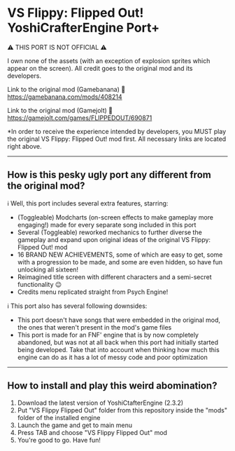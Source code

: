 # VS Flippy: Flipped Out! YoshiCrafterEngine Port+

⚠️ THIS PORT IS NOT OFFICIAL ⚠️

I own none of the assets (with an exception of explosion sprites which appear on the screen). All credit goes to the original mod and its developers.

Link to the original mod (Gamebanana)
🔗 https://gamebanana.com/mods/408214

Link to the original mod (Gamejolt)
🔗 https://gamejolt.com/games/FLIPPEDOUT/690871

*In order to receive the experience intended by developers, you MUST play the original VS Flippy: Flipped Out! mod first. All necessary links are located right above.

----------

## How is this pesky ugly port any different from the original mod?

ℹ️ Well, this port includes several extra features, starring:
- (Toggleable) Modcharts (on-screen effects to make gameplay more engaging!) made for every separate song included in this port
- Several (Toggleable) reworked mechanics to further diverse the gameplay and expand upon original ideas of the original VS Flippy: Flipped Out! mod
- 16 BRAND NEW ACHIEVEMENTS, some of which are easy to get, some with a progression to be made, and some are even hidden, so have fun unlocking all sixteen!
- Reimagined title screen with different characters and a semi-secret functionality 😉
- Credits menu replicated straight from Psych Engine!

ℹ️ This port also has several following downsides:
- This port doesn't have songs that were embedded in the original mod, the ones that weren't present in the mod's game files
- This port is made for an FNF' engine that is by now completely abandoned, but was not at all back when this port had initially started being developed. Take that into account when thinking how much this engine can do as it has a lot of messy code and poor optimization

----------

## How to install and play this weird abomination?

1. Download the latest version of YoshiCtafterEngine (2.3.2)
2. Put "VS Flippy Flipped Out" folder from this repository inside the "mods" folder of the installed engine
3. Launch the game and get to main menu
4. Press TAB and choose "VS Flippy Flipped Out" mod
5. You're good to go. Have fun!